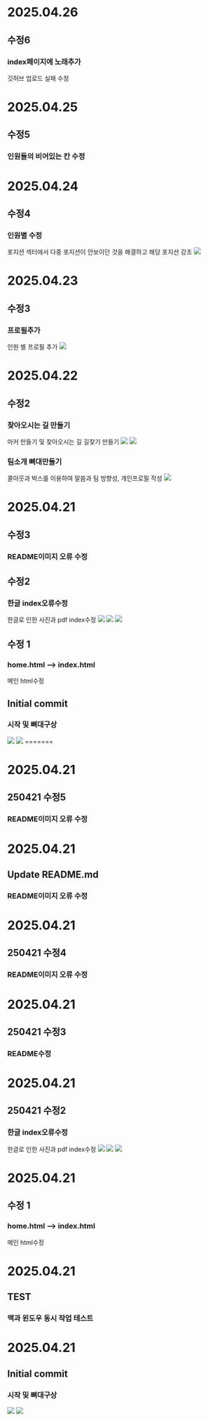 <h1>2025.04.26</h1>
<h2>수정6</h2>
<h3>index페이지에 노래추가</h3>
깃허브 업로드 실패 수정

<h1>2025.04.25</h1>
<h2>수정5</h2>
<h3>인원들의 비어있는 칸 수정</h3>


<h1>2025.04.24</h1>
<h2>수정4</h2>
<h3>인원별 수정</h3>
포지션 섹터에서 다중 포지션이 안보이던 것을 해결하고 해당 포지션 강조
<img src="/images/250424-3.png">


<h1>2025.04.23</h1>
<h2>수정3</h2>
<h3>프로필추가</h3>
인원 별 프로필 추가
<img src="/images/250423-1.png">

<h1>2025.04.22</h1>
<h2>수정2</h2>
<h3>찾아오시는 길 만들기</h3>
마커 만들기 및 찾아오시는 길 길찾기 만들기
<img src="/images/250422-3.png>

<h2>수정1</h2>
<h3>사역 뼈대만들기<h3>
콜아웃 박스와 팝업창을 이용하여 해당 사역의 사진을 볼 수 있게 세팅
<img src="/images/250422-1.png">
<img src="/images/250422-2.png">

<h3>팀소개 뼈대만들기</h3>
콜아웃과 박스를 이용하여 말씀과 팀 방향성, 개인프로필 작성
<img src="/images/250421-6.png">


<h1>2025.04.21</h1>
<h2>수정3</h2>
<h3>README이미지 오류 수정</h3>

<h2>수정2</h2>
<h3>한글 index오류수정</h3>
한글로 인한 사진과 pdf index수정
<img src="/images/250421-3.png">
<img src="/images/250421-4.png">
<img src="/images/250421-5.png">


<h2>수정 1</h2>
<h3>home.html --> index.html</h3>
메인 html수정

<h2>Initial commit</h2>
<h3>시작 및 뼈대구상</h3>
<img src="/images/250421-1.png">
<img src="/images/250421-2.png">
=======
<h1>2025.04.21</h1>
<h2>250421 수정5</h2>
<h3>README이미지 오류 수정</h3>


<h1>2025.04.21</h1>
<h2>Update README.md</h2>
<h3>README이미지 오류 수정</h3>


<h1>2025.04.21</h1>
<h2>250421 수정4</h2>
<h3>README이미지 오류 수정</h3>


<h1>2025.04.21</h1>
<h2>250421 수정3</h2>
<h3>README수정</h3>


<h1>2025.04.21</h1>
<h2>250421 수정2</h2>
<h3>한글 index오류수정</h3>
한글로 인한 사진과 pdf index수정
<img src="/images/250421-3.png">
<img src="/images/250421-4.png">
<img src="/images/250421-5.png">


<h1>2025.04.21</h1>
<h2>수정 1</h2>
<h3>home.html --> index.html</h3>
메인 html수정


<h1>2025.04.21</h1>
<h2>TEST</h2>
<h3>맥과 윈도우 동시 작업 테스트</h3>


<h1>2025.04.21</h1>
<h2>Initial commit</h2>
<h3>시작 및 뼈대구상</h3>
<img src="/images/250421-1.png">
<img src="/images/250421-2.png">